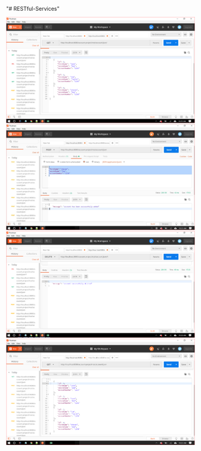 "# RESTful-Services" 

![picture](img/get2.png)
![picture](img/post.jpg)
![picture](img/delete.png)
![picture](img/get.png)
